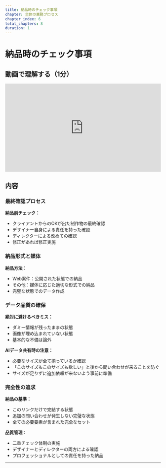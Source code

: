 ```yaml
---
title: 納品時のチェック事項
chapter: 全体の業務プロセス
chapter_index: 6
total_chapters: 8
duration: 1
---
```


# 納品時のチェック事項

## 動画で理解する（1分）

<div style="position: relative; padding-bottom: 56.25%; height: 0;"><iframe src="https://www.loom.com/share/f70512aa32614bcdb13b3349eb9c7046?sid=f89899bf-c293-455c-9e0d-e1f76ecd403a" frameborder="0" webkitallowfullscreen mozallowfullscreen allowfullscreen style="position: absolute; top: 0; left: 0; width: 100%; height: 100%;"></iframe></div>

## 内容

### 最終確認プロセス

**納品前チェック：**
- クライアントからのOKが出た制作物の最終確認
- デザイナー自身による責任を持った確認
- ディレクターによる改めての確認
- 修正があれば修正実施

### 納品形式と媒体

**納品方法：**
- Web案件：公開された状態での納品
- その他：媒体に応じた適切な形式での納品
- 完璧な状態でのデータ作成

### データ品質の確保

**絶対に避けるべきミス：**
- ダミー情報が残ったままの状態
- 画像が埋め込まれていない状態
- 基本的な不備は論外

**AIデータ共有時の注意：**
- 必要なサイズが全て揃っているか確認
- 「このサイズもこのサイズも欲しい」と後から問い合わせが来ることを防ぐ
- サイズが足りずに追加依頼が来ないよう事前に準備

### 完全性の追求

**納品の基準：**
- このリンクだけで完結する状態
- 追加の問い合わせが発生しない完璧な状態
- 全ての必要要素が含まれた完全なセット

**品質管理：**
- 二重チェック体制の実施
- デザイナーとディレクターの両方による確認
- プロフェッショナルとしての責任を持った納品

---

